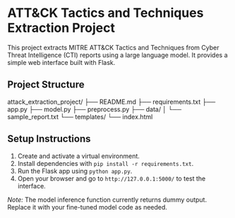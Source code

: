 # ATT&CK Tactics and Techniques Extraction Project

This project extracts MITRE ATT&CK Tactics and Techniques from Cyber Threat Intelligence (CTI) reports using a large language model. It provides a simple web interface built with Flask.

## Project Structure

attack_extraction_project/ ├── README.md ├── requirements.txt ├── app.py ├── model.py ├── preprocess.py ├── data/ │ └── sample_report.txt └── templates/ └── index.html


## Setup Instructions

1. Create and activate a virtual environment.
2. Install dependencies with `pip install -r requirements.txt`.
3. Run the Flask app using `python app.py`.
4. Open your browser and go to `http://127.0.0.1:5000/` to test the interface.

*Note:* The model inference function currently returns dummy output. Replace it with your fine-tuned model code as needed.
